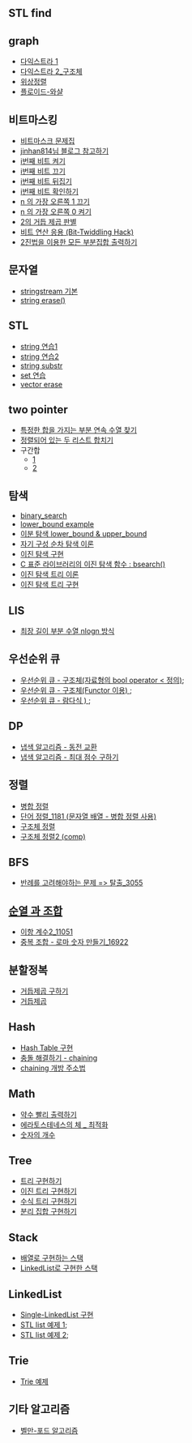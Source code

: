 ﻿
## STL find 



## graph

- [다익스트라 1](../inflearn/4.graph/80.cpp)
- [다익스트라 2_구조체](./80_2.cpp)
- [위상정렬](../inflearn/5.dp/topological.cpp)
- [플로이드-와샬](../dongbin/ch09/floyd.cpp)

## 비트마스킹

- [비트마스크 문제집](https://www.acmicpc.net/workbook/view/10005)
- [jinhan814님 블로그 참고하기](https://blog.naver.com/jinhan814/222624481044)
- [i번째 비트 켜기](../algorithm/bitmask/비트켜기.md)
- [i번째 비트 끄기](../algorithm/bitmask/비트끄기.md)
- [i번째 비트 뒤집기](../algorithm/bitmask/비트뒤집기.md)
- [i번째 비트 확인하기](../algorithm/bitmask/비트확인하기.md)
- [n 의 가장 오른쪽 1 끄기](../algorithm/bitmask/비트9.md)
- [n 의 가장 오른쪽 0 켜기](../algorithm/bitmask/비트10.md)
- [2의 거듭 제곱 판별](../algorithm/bitmask/거듭제곱판별.md)
- [비트 연산 응용 (Bit-Twiddling Hack)](../algorithm/bitmask/비트11.md)
- [2진법을 이용한 모든 부분집합 출력하기](../algorithm/bitmask/subset.cpp)


## 문자열

- [stringstream 기본](../good/string/stringstream.cpp)
- [string erase()](../good/string/erase.cpp)

## STL

- [string 연습1](../practice/01/stringEx.cpp)
- [string 연습2](../practice/01/stringEX2.cpp)
- [string substr](../practice/01/substr.cpp)
- [set 연습](../practice/01/setEx.cpp)
- [vector erase](../good/vector/erase.cpp)

## two pointer

- [특정한 합을 가지는 부분 연속 수열 찾기](../dongbin/etc/twopointer1.cpp)
- [정렬되어 있는 두 리스트 합치기](../dongbin/etc/towpointer2.cpp)
- 구간합
  - [1](../dongbin/etc/prefix_sum.cpp)
  - [2](../dongbin/etc/prefix_sum2.cpp)

## 탐색

- [binary_search ](../baaaaakingdog/0x18_binary/1920_1.cpp)
- [lower_bound example](../good/lower_ex.cpp)
- [이분 탐색 lower_bound & upper_bound](../good/lu.md)
- [자기 구성 순차 탐색 이론](../algorithm/chapter06_search/탐색.md)
- [이진 탐색 구현](../algorithm/chapter06_search/BinarySearch.cpp)
- [C 표준 라이브러리의 이진 탐색 함수 : bsearch()](../algorithm/chapter06_search/BinarySearch2.cpp)
- [이진 탐색 트리 이론](../algorithm/chapter06_search/이진탐색트리.md)
- [이진 탐색 트리 구현](../algorithm/chapter06_search/BinarySearchTree.cpp)

## LIS

- [최장 길이 부분 수열 nlogn 방식](https://dyngina.tistory.com/16)

## 우선순위 큐

- [우선순위 큐 - 구조체(자료형의 bool operator < 정의)](../good/pq/pq1.cpp);
- [우선순위 큐 - 구조체(Functor 이용) ](../good/pq/pq2.cpp);
- [우선순위 큐 - 람다식 ) ](../good/pq/pq3.cpp);

## DP

- [냅색 알고리즘 - 동전 교환](../inflearn/5.dp/10.cpp)
- [냅색 알고리즘 - 최대 점수 구하기](../inflearn/5.dp/11.cpp)

## 정렬

- [병합 정렬](../algorithm/chapter12_divide_conquer/MergeSort.cpp)
- [단어 정렬_1181 (문자열 배열 - 병합 정렬 사용)](../solved/silver5/1181.cpp)
- [구조체 정렬](../practice/01/05.cpp)
- [구조체 정렬2 (comp)](../solved/silver5/5635.cpp)

## BFS
- [반례를 고려해야하는 문제 => 탈출_3055](../study/2022/week5/3055.cpp)

## [순열 과 조합](../good/순열과조합.md)

- [이항 계수2_11051](../baaaaakingdog/0x17_math/11051.cpp)
- [중복 조합 - 로마 숫자 만들기_16922](../study/2022/week5/16922.cpp)

## 분할정복

- [거듭제곱 구하기](../good/pow_.cpp)
- [거듭제곱](../solved/silver1/1629_1.cpp)
## Hash


- [Hash Table 구현](../algorithm/chapter08_hash/SimpleHashTable.cpp)
- [충돌 해결하기 - chaining](../algorithm/chapter08_hash/Chaining.cpp)
- [chaining  개방 주소법](../algorithm/chapter08_hash/OpenAddressing.cpp)

## Math

- [약수 빨리 출력하기](../solved/gold5/2981.cpp)
- [에라토스테네스의 체 _ 최적화](../baaaaakingdog/0x17_math/1929.cpp)
- [숫자의 개수](../inflearn/1.implement/12_1.cpp)

## Tree

- [트리 구현하기](../algorithm/chapter04_tree/Test_LCRSTree.c)
- [이진 트리 구현하기](../algorithm/chapter04_tree/SBT.c)
- [수식 트리 구현하기](../algorithm/chapter04_tree/ET.c)
- [분리 집합 구현하기](../algorithm/chapter04_tree/DisjointSet.c)

## Stack

- [배열로 구현하는 스택](../algorithm/chapter02_stack/ArrayStack.c)
- [LinkedList로 구현한 스택](../algorithm/chapter02_stack/LinkedListStack.cpp)

## LinkedList

- [Single-LinkedList 구현](../algorithm/chapter01_linkedList/test.c)
- [STL list  예제 1](../algorithm/chapter01_linkedList/list1.cpp);
- [STL list  예제 2](../algorithm/chapter01_linkedList/list2.cpp);

## Trie

- [Trie 예제](../algorithm/trie/trie2.cpp)

## 기타 알고리즘

- [벨만-포드 알고리즘](../inflearn/4.graph/벨만.md)